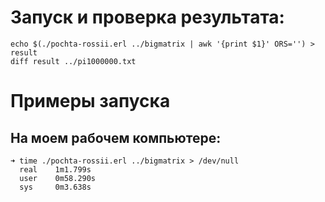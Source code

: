 # Запуск и проверка результата:
    echo $(./pochta-rossii.erl ../bigmatrix | awk '{print $1}' ORS='') > result
    diff result ../pi1000000.txt

# Примеры запуска

## На моем рабочем компьютере:
    ➜ time ./pochta-rossii.erl ../bigmatrix > /dev/null
      real    1m1.799s
      user    0m58.290s
      sys     0m3.638s